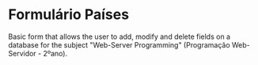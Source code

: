 # Formulário Países
Basic form that allows the user to add, modify and delete fields on a database for the subject "Web-Server Programming" (Programação Web-Servidor - 2ºano).
